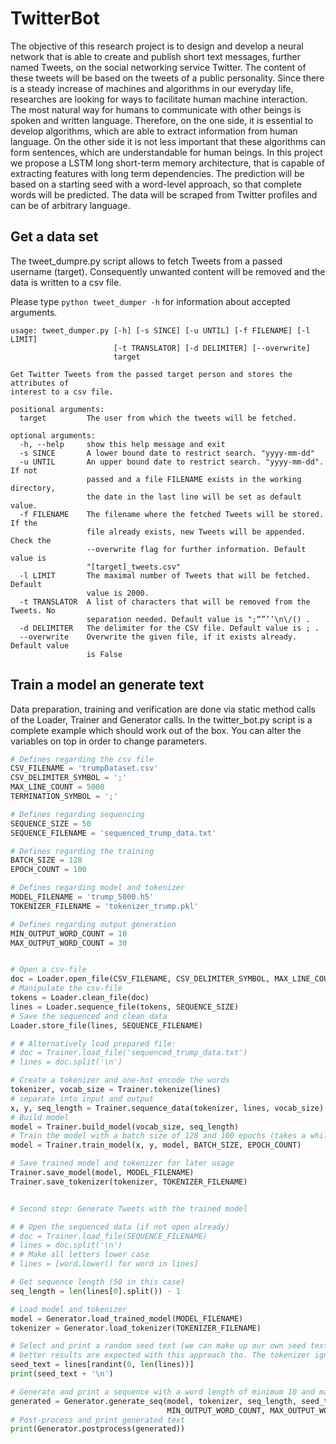 # TwitterBot

The objective of this research project is to design and develop a neural network that is able to create and publish short text messages, further named Tweets, on the social networking service Twitter. The content of these tweets will be based on the tweets of a public personality. Since there is a steady increase of machines and algorithms in our everyday life, researches are looking for ways to facilitate human machine interaction. The most natural way for humans to communicate with other beings is spoken and written language. Therefore, on the one side, it is essential to develop algorithms, which are able to extract information from human language. On the other side it is not less important that these algorithms can form sentences, which are understandable for human beings. In this project we propose a LSTM long short-term memory architecture, that is capable of extracting features with long term dependencies. The prediction will be based on a  starting seed with a word-level approach, so that complete words will be predicted. The data will be scraped from Twitter profiles and can be of arbitrary language. 

## Get a data set

The tweet_dumpre.py script allows to fetch Tweets from a passed username (target). Consequently unwanted content will be removed and the data is written to a csv file.

Please type `python tweet_dumper -h` for information about accepted arguments.

```
usage: tweet_dumper.py [-h] [-s SINCE] [-u UNTIL] [-f FILENAME] [-l LIMIT]
                       [-t TRANSLATOR] [-d DELIMITER] [--overwrite]
                       target

Get Twitter Tweets from the passed target person and stores the attributes of
interest to a csv file.

positional arguments:
  target         The user from which the tweets will be fetched.

optional arguments:
  -h, --help     show this help message and exit
  -s SINCE       A lower bound date to restrict search. "yyyy-mm-dd"
  -u UNTIL       An upper bound date to restrict search. "yyyy-mm-dd". If not
                 passed and a file FILENAME exists in the working directory,
                 the date in the last line will be set as default value.
  -f FILENAME    The filename where the fetched Tweets will be stored. If the
                 file already exists, new Tweets will be appended. Check the
                 --overwrite flag for further information. Default value is
                 "[target]_tweets.csv"
  -l LIMIT       The maximal number of Tweets that will be fetched. Default
                 value is 2000.
  -t TRANSLATOR  A list of characters that will be removed from the Tweets. No
                 separation needed. Default value is ";“”’‘\n\/() .
  -d DELIMITER   The delimiter for the CSV file. Default value is ; .
  --overwrite    Overwrite the given file, if it exists already. Default value
                 is False
```

## Train a model an generate text

Data preparation, training and verification are done via static method calls of the Loader, Trainer and Generator calls. In the twitter_bot.py script is a complete example which should work out of the box. You can alter the variables on top in order to change parameters.

```python
# Defines regarding the csv file
CSV_FILENAME = 'trumpDataset.csv'
CSV_DELIMITER_SYMBOL = ';'
MAX_LINE_COUNT = 5000
TERMINATION_SYMBOL = ';'

# Defines regarding sequencing
SEQUENCE_SIZE = 50
SEQUENCE_FILENAME = 'sequenced_trump_data.txt'

# Defines regarding the training
BATCH_SIZE = 128
EPOCH_COUNT = 100

# Defines regarding model and tokenizer
MODEL_FILENAME = 'trump_5000.h5'
TOKENIZER_FILENAME = 'tokenizer_trump.pkl'

# Defines regarding output generation
MIN_OUTPUT_WORD_COUNT = 10
MAX_OUTPUT_WORD_COUNT = 30


# Open a csv-file
doc = Loader.open_file(CSV_FILENAME, CSV_DELIMITER_SYMBOL, MAX_LINE_COUNT, TERMINATION_SYMBOL)
# Manipulate the csv-file
tokens = Loader.clean_file(doc)
lines = Loader.sequence_file(tokens, SEQUENCE_SIZE)
# Save the sequenced and clean data
Loader.store_file(lines, SEQUENCE_FILENAME)

# # Alternatively load prepared file:
# doc = Trainer.load_file('sequenced_trump_data.txt')
# lines = doc.split('\n')

# Create a tokenizer and one-hot encode the words
tokenizer, vocab_size = Trainer.tokenize(lines)
# separate into input and output
x, y, seq_length = Trainer.sequence_data(tokenizer, lines, vocab_size)
# Build model
model = Trainer.build_model(vocab_size, seq_length)
# Train the model with a batch size of 128 and 100 epochs (takes a while)
model = Trainer.train_model(x, y, model, BATCH_SIZE, EPOCH_COUNT)

# Save trained model and tokenizer for later usage
Trainer.save_model(model, MODEL_FILENAME)
Trainer.save_tokenizer(tokenizer, TOKENIZER_FILENAME)


# Second step: Generate Tweets with the trained model

# # Open the sequenced data (if not open already)
# doc = Trainer.load_file(SEQUENCE_FILENAME)
# lines = doc.split('\n')
# # Make all letters lower case
# lines = [word.lower() for word in lines]

# Get sequence length (50 in this case)
seq_length = len(lines[0].split()) - 1

# Load model and tokenizer
model = Generator.load_trained_model(MODEL_FILENAME)
tokenizer = Generator.load_tokenizer(TOKENIZER_FILENAME)

# Select and print a random seed text (we can make up our own seed text as well,
# better results are expected with this approach tho. The tokenizer ignores word that are not known to him)
seed_text = lines[randint(0, len(lines))]
print(seed_text + '\n')

# Generate and print a sequence with a word length of minimum 10 and maximum 30
generated = Generator.generate_seq(model, tokenizer, seq_length, seed_text,
                                   MIN_OUTPUT_WORD_COUNT, MAX_OUTPUT_WORD_COUNT)
# Post-process and print generated text
print(Generator.postprocess(generated))
```
  
